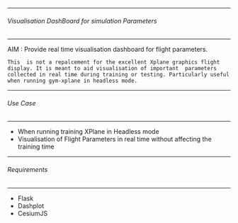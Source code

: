 ---------------------------------------
###### Visualisation DashBoard for simulation Parameters
---------------------------------------

AIM : Provide real time visualisation dashboard for flight parameters.



`This  is not a repalcement for the excellent Xplane graphics flight display. It is meant to aid visualisation of important 
parameters collected in real time during training or testing. Particularly useful when running gym-xplane in headless mode. `

---------------------------------------
######  Use Case
--------------------------------------- 

* When running training XPlane in Headless mode
* Visualisation of Flight Parameters in real time without affecting the training time 


---------------------------------------
######  Requirements
--------------------------------------- 
* Flask
* Dashplot
* CesiumJS
